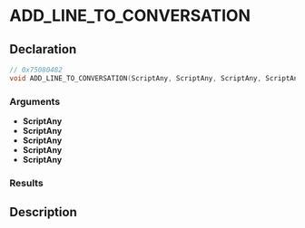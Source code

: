 # ADD_LINE_TO_CONVERSATION

## Declaration
```cpp
// 0x75080482
void ADD_LINE_TO_CONVERSATION(ScriptAny, ScriptAny, ScriptAny, ScriptAny, ScriptAny);
```

### Arguments
- **ScriptAny**
- **ScriptAny**
- **ScriptAny**
- **ScriptAny**
- **ScriptAny**

### Results

## Description

